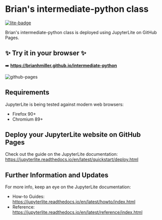 # Brian's intermediate-python class 

[![lite-badge](https://jupyterlite.rtfd.io/en/latest/_static/badge.svg)](https://jupyterlite.github.io/demo)

Brian's intermediate-python class is deployed using JupyterLite on GitHub Pages.

## ✨ Try it in your browser ✨

➡️ **https://brianhmiller.github.io/intermediate-python**

![github-pages](https://user-images.githubusercontent.com/591645/120649478-18258400-c47d-11eb-80e5-185e52ff2702.gif)

## Requirements

JupyterLite is being tested against modern web browsers:

- Firefox 90+
- Chromium 89+

## Deploy your JupyterLite website on GitHub Pages

Check out the guide on the JupyterLite documentation: https://jupyterlite.readthedocs.io/en/latest/quickstart/deploy.html

## Further Information and Updates

For more info, keep an eye on the JupyterLite documentation:

- How-to Guides: https://jupyterlite.readthedocs.io/en/latest/howto/index.html
- Reference: https://jupyterlite.readthedocs.io/en/latest/reference/index.html
